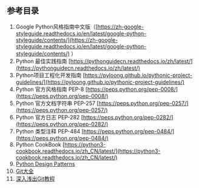 ## 参考目录

 1. Google Python风格指南中文版（[https://zh-google-styleguide.readthedocs.io/en/latest/google-python-styleguide/contents/](https://zh-google-styleguide.readthedocs.io/en/latest/google-python-styleguide/contents/) ）
 2. Python 最佳实践指南 [https://pythonguidecn.readthedocs.io/zh/latest/](https://pythonguidecn.readthedocs.io/zh/latest/)
 3. Python项目工程化开发指南 [https://pyloong.github.io/pythonic-project-guidelines/](https://pyloong.github.io/pythonic-project-guidelines/)
 4. Python 官方风格指南 PEP-8 [https://peps.python.org/pep-0008/](https://peps.python.org/pep-0008/)
 5. Python 官方文档字符串 PEP-257 [https://peps.python.org/pep-0257/](https://peps.python.org/pep-0257/)
 6. Python 官方日志 PEP-282 [https://peps.python.org/pep-0282/](https://peps.python.org/pep-0282/)
 7. Python 类型注释 PEP-484 [https://peps.python.org/pep-0484/](https://peps.python.org/pep-0484/)
 8. Python CookBook [https://python3-cookbook.readthedocs.io/zh_CN/latest/](https://python3-cookbook.readthedocs.io/zh_CN/latest/)
 9. [Python Design Patterns](https://python-patterns.guide/)
 10. [Git大全](https://gitee.com/all-about-git)
 11. [深入浅出Git教程](https://www.cnblogs.com/syp172654682/p/7689328.html)
